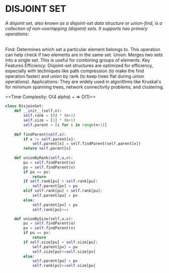 # DISJOINT SET
###### A disjoint set, also known as a disjoint-set data structure or union-find, is a collection of non-overlapping (disjoint) sets. It supports two primary operations:

Find: Determines which set a particular element belongs to. This operation can help check if two elements are in the same set.
Union: Merges two sets into a single set. This is useful for combining groups of elements.
Key Features
Efficiency: Disjoint-set structures are optimized for efficiency, especially with techniques like path compression (to make the find operation faster) and union by rank (to keep trees flat during union operations).
Applications: They are widely used in algorithms like Kruskal's for minimum spanning trees, network connectivity problems, and clustering.

==Time Complexity: O(4 alpha) ~ => O(1)==

```py
class DisjoinSet:
    def __init__(self,n):
        self.rank = [0] * (n+1)
        self.size = [1] * (n+1)
        self.parent = [i for i in range(n+1)]
    
    def findParent(self,x):
        if x != self.parent[x]:
            self.parent[x] = self.findParent(self.parent[x])
        return self.parent[x]
    
    def unionByRank(self,u,v):
        pu = self.findParent(u)
        pv = self.findParent(v)
        if pu == pv:
            return 
        if self.rank[pu] > self.rank[pu]:
            self.parent[pv] = pu
        elif self.rank[pu] < self.rank[pu]:
            self.parent[pu] = pv
        else:
            self.parent[pv] = pu
            self.rank[pu]+=1

    def unionBySize(self,u,v):
        pu = self.findParent(u)
        pv = self.findParent(v)
        if pu == pv:
            return
        if self.size[pu] > self.size[pu]:
            self.parent[pv] = pu
            self.size[pu]+=self.size[pv]
        else:
            self.parent[pu] = pv
            self.rank[pv]+=self.size[pu]
```